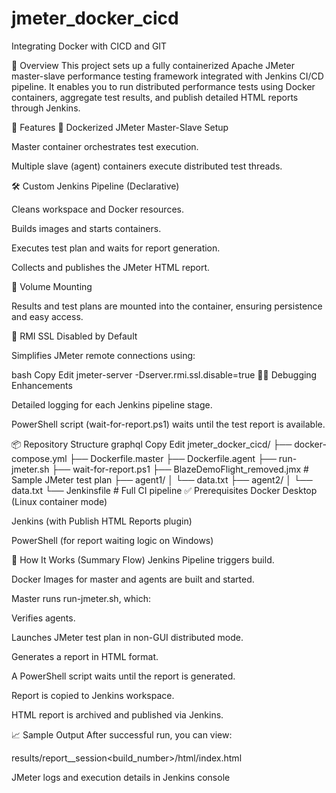 # jmeter_docker_cicd
Integrating Docker with CICD and GIT

📄 Overview
This project sets up a fully containerized Apache JMeter master-slave performance testing framework integrated with Jenkins CI/CD pipeline. It enables you to run distributed performance tests using Docker containers, aggregate test results, and publish detailed HTML reports through Jenkins.

🧰 Features
🐳 Dockerized JMeter Master-Slave Setup

Master container orchestrates test execution.

Multiple slave (agent) containers execute distributed test threads.

🛠 Custom Jenkins Pipeline (Declarative)

Cleans workspace and Docker resources.

Builds images and starts containers.

Executes test plan and waits for report generation.

Collects and publishes the JMeter HTML report.

📁 Volume Mounting

Results and test plans are mounted into the container, ensuring persistence and easy access.

🔐 RMI SSL Disabled by Default

Simplifies JMeter remote connections using:

bash
Copy
Edit
jmeter-server -Dserver.rmi.ssl.disable=true
🕵️‍♂️ Debugging Enhancements

Detailed logging for each Jenkins pipeline stage.

PowerShell script (wait-for-report.ps1) waits until the test report is available.

📦 Repository Structure
graphql
Copy
Edit
jmeter_docker_cicd/
├── docker-compose.yml
├── Dockerfile.master
├── Dockerfile.agent
├── run-jmeter.sh
├── wait-for-report.ps1
├── BlazeDemoFlight_removed.jmx     # Sample JMeter test plan
├── agent1/
│   └── data.txt
├── agent2/
│   └── data.txt
└── Jenkinsfile                     # Full CI pipeline
✅ Prerequisites
Docker Desktop (Linux container mode)

Jenkins (with Publish HTML Reports plugin)

PowerShell (for report waiting logic on Windows)

🧪 How It Works (Summary Flow)
Jenkins Pipeline triggers build.

Docker Images for master and agents are built and started.

Master runs run-jmeter.sh, which:

Verifies agents.

Launches JMeter test plan in non-GUI distributed mode.

Generates a report in HTML format.

A PowerShell script waits until the report is generated.

Report is copied to Jenkins workspace.

HTML report is archived and published via Jenkins.

📈 Sample Output
After successful run, you can view:

results/report_<date>_session<build_number>/html/index.html

JMeter logs and execution details in Jenkins console

